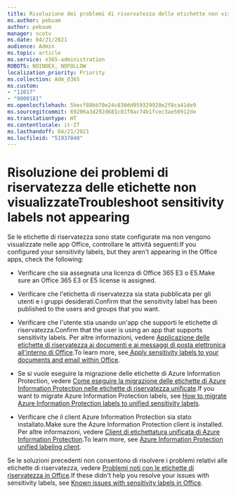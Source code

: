 ```yaml
---
title: Risoluzione dei problemi di riservatezza delle etichette non visualizzate
ms.author: pebuam
author: pebaum
manager: scotv
ms.date: 04/21/2021
audience: Admin
ms.topic: article
ms.service: o365-administration
ROBOTS: NOINDEX, NOFOLLOW
localization_priority: Priority
ms.collection: Adm_O365
ms.custom:
- "11017"
- "9000181"
ms.openlocfilehash: 5becf88bb70e24c830dd959329920e2f8ca41de9
ms.sourcegitcommit: 69206a3d292d681c81f0ac74b1fcec3ae50912de
ms.translationtype: HT
ms.contentlocale: it-IT
ms.lasthandoff: 04/21/2021
ms.locfileid: "51937840"
---
```

# <a name="troubleshoot-sensitivity-labels-not-appearing"></a><span data-ttu-id="46c2b-102">Risoluzione dei problemi di riservatezza delle etichette non visualizzate</span><span class="sxs-lookup"><span data-stu-id="46c2b-102">Troubleshoot sensitivity labels not appearing</span></span>

<span data-ttu-id="46c2b-103">Se le etichette di riservatezza sono state configurate ma non vengono visualizzate nelle app Office, controllare le attività seguenti:</span><span class="sxs-lookup"><span data-stu-id="46c2b-103">If you configured your sensitivity labels, but they aren't appearing in the Office apps, check the following:</span></span>

- <span data-ttu-id="46c2b-104">Verificare che sia assegnata una licenza di Office 365 E3 o E5.</span><span class="sxs-lookup"><span data-stu-id="46c2b-104">Make sure an Office 365 E3 or E5 license is assigned.</span></span>

- <span data-ttu-id="46c2b-105">Verificare che l'etichetta di riservatezza sia stata pubblicata per gli utenti e i gruppi desiderati.</span><span class="sxs-lookup"><span data-stu-id="46c2b-105">Confirm that the sensitivity label has been published to the users and groups that you want.</span></span>

- <span data-ttu-id="46c2b-106">Verificare che l'utente stia usando un'app che supporti le etichette di riservatezza.</span><span class="sxs-lookup"><span data-stu-id="46c2b-106">Confirm that the user is using an app that supports sensitivity labels.</span></span> <span data-ttu-id="46c2b-107">Per altre informazioni, vedere [Applicazione delle etichette di riservatezza ai documenti e ai messaggi di posta elettronica all'interno di Office](https://go.microsoft.com/fwlink/?linkid=2106446).</span><span class="sxs-lookup"><span data-stu-id="46c2b-107">To learn more, see[ Apply sensitivity labels to your documents and email within Office](https://go.microsoft.com/fwlink/?linkid=2106446).</span></span>

- <span data-ttu-id="46c2b-108">Se si vuole eseguire la migrazione delle etichette di Azure Information Protection, vedere [Come eseguire la migrazione delle etichette di Azure Information Protection nelle etichette di riservatezza unificate](https://go.microsoft.com/fwlink/?linkid=2106056).</span><span class="sxs-lookup"><span data-stu-id="46c2b-108">If you want to migrate Azure Information Protection labels, see [How to migrate Azure Information Protection labels to unified sensitivity labels](https://go.microsoft.com/fwlink/?linkid=2106056).</span></span>

- <span data-ttu-id="46c2b-109">Verificare che il client Azure Information Protection sia stato installato.</span><span class="sxs-lookup"><span data-stu-id="46c2b-109">Make sure the Azure Information Protection client is installed.</span></span> <span data-ttu-id="46c2b-110">Per altre informazioni, vedere [Client di etichettatura unificata di Azure Information Protection](https://go.microsoft.com/fwlink/?linkid=2106374).</span><span class="sxs-lookup"><span data-stu-id="46c2b-110">To learn more, see [Azure Information Protection unified labeling client](https://go.microsoft.com/fwlink/?linkid=2106374).</span></span>

<span data-ttu-id="46c2b-111">Se le soluzioni precedenti non consentono di risolvere i problemi relativi alle etichette di riservatezza, vedere [Problemi noti con le etichette di riservatezza in Office](https://go.microsoft.com/fwlink/?linkid=2106447).</span><span class="sxs-lookup"><span data-stu-id="46c2b-111">If these didn't help you resolve your issues with sensitivity labels, see [Known issues with sensitivity labels in Office](https://go.microsoft.com/fwlink/?linkid=2106447).</span></span>